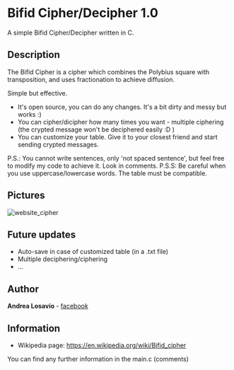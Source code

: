 # Bifid Cipher/Decipher 1.0
A simple Bifid Cipher/Decipher written in C.

## Description

The Bifid Cipher is a cipher which combines the Polybius square with transposition, and uses fractionation to achieve diffusion. 

Simple but effective.

* It's open source, you can do any changes. It's a bit dirty and messy but works :)
* You can cipher/dicipher how many times you want - multiple ciphering (the crypted message won't be deciphered easily :D )
* You can customize your table. Give it to your closest friend and start sending crypted messages.

P.S.: You cannot write sentences, only 'not spaced sentence', but feel free to modify my code to achieve it. Look in comments.
P.S.S: Be careful when you use uppercase/lowercase words. The table must be compatible.

## Pictures

![website_cipher](http://image.prntscr.com/image/c1c694edfbbb492baef86e90fcd2aec7.png)

## Future updates

* Auto-save in case of customized table (in a .txt file)
* Multiple deciphering/ciphering
* ...

## Author

**Andrea Losavio** - [facebook](https://www.facebook.com/andrea.losavio.7/)

## Information

* Wikipedia page: https://en.wikipedia.org/wiki/Bifid_cipher

You can find any further information in the main.c (comments)
